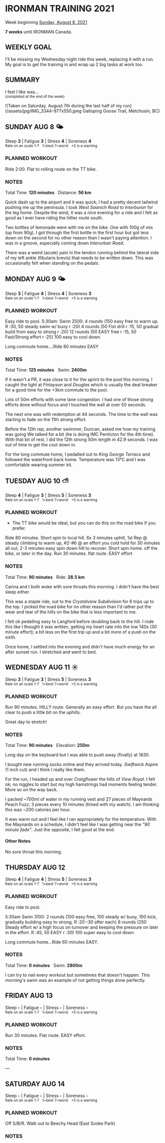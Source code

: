 # IRONMAN TRAINING 2021
Week beginning [Sunday, August 8, 2021](javascript:flick('sun');)

**7 weeks** until IRONMAN Canada.

## WEEKLY GOAL
I'll be missing my Wednesday night ride this week, replacing it with a run.  My goal is to get the training in and wrap up 2 big tasks at work too.

## SUMMARY
I feel I like was...  
<sup>(completed at the end of the week)</sup>
<!--OVERTRAINING|ON THE EDGE|STAYING CONSISTENT|LAGGING A BIT-->

![Taken on Saturday, August 7th during the last half of my run](/assets/jpg/IMG_3344-977x550.jpeg Galloping Goose Trail, Metchosin, BC)

## SUNDAY AUG 8 🌤
Sleep **3** | Fatigue **3** | Stress **4** | Soreness **4**  
<sup>Rate on an scale 1-7 &nbsp; 1=best 7=worst &nbsp; +5 is a warning</sup>

### PLANNED WORKOUT
Ride 2:00. Flat to rolling route on the TT bike.

### NOTES
Total Time: **120 minutes** &nbsp; Distance: **56 km**

Quick dash up to the airport and it was quick; I had a pretty decent tailwind pushing me up the peninsula.  I took _West Saanich Road_ to _Interburan_ for the leg home.  Despite the wind, it was a nice evening for a ride and I felt as good as I ever have riding the hillier route south.

Two bottles of lemonade were with me on the bike.  One with 100g of mix (up from 90g).  I got through the first bottle in the first hour but got less down on the second for no other reason than I wasn't paying attention.  I was in a groove, especially coming down _Interurban Road_.

There was a weird (acute) pain in the tendon running behind the lateral side of my left ankle (fibularis brevis) that needs to be written down.  This was occasionally felt when standing on the pedals.
<!---->
## MONDAY AUG 9 🌤
Sleep **3** | Fatigue **4** | Stress **4** | Soreness **3**  
<sup>Rate on an scale 1-7 &nbsp; 1=best 7=worst &nbsp; +5 is a warning</sup>

### PLANNED WORKOUT
Easy ride to pool. 
5:30am: Swim 2500: 
4 rounds (150 easy free to warm up. R :30, 50 steady swim w/ buoy r :20) 
4 rounds (50 Fist drill r :15, 50 gradual build from easy to strong r :20)
12 rounds (50 EASY free r :15, 50 Fast/Strong effort r :25)
100 easy to cool down.

Long commute home....Ride 60 minutes EASY

### NOTES
Total Time: **125 minutes** &nbsp; Swim: **2400m**

If it wasn't a PR, it was close to it for the sprint to the pool this morning.  I caught the light at _Finlayson_ and _Douglas_ which is usually the deal breaker for a good time for the +3km commute to the pool.

Lots of 50m efforts with some lane congestion.  I had one of those strong efforts done without focus and I touched the wall at over 50 seconds.
<!---->
The next one was with redemption at 44 seconds.  The time to the wall was starting to fade on the 11th strong effort.

Before the 12th rep, another swimmer, Duncan, asked me how my training was going  We talked for a bit (he is doing IMC Penticton for the 4th time).  With that bit of rest, I did the 12th strong 50m length in 42.9 seconds.  I was out of time to get the cool down in.

For the long commute home, I pedalled out to _King George Terrace_ and followed the waterfront back home.  Temperature was 13°C and I was comfortable wearing summer kit.

<!---->
## TUESDAY AUG 10 ⛅️
Sleep **4** | Fatigue **3** | Stress **5** | Soreness **3**  
<sup>Rate on an scale 1-7 &nbsp; 1=best 7=worst &nbsp; +5 is a warning</sup>

### PLANNED WORKOUT
* The TT bike would be ideal, but you can do this on the road bike if you prefer. 

Ride 80 minutes. Short spin to local hill. 
6x 3 minutes uphill, 1st Rep @ steady climbing to warm up, #2-#6 @ an effort you cold hold for 30 minutes all out, 2-3 minutes easy spin down hill to recover. Short spin home.
off the bike, or later in the day. Run 30 minutes. flat route. EASY effort

### NOTES
Total Time: **90 minutes** &nbsp; Ride: **28.5 km**

Carina and I both woke with sore throats this morning.  I didn't have the best sleep either.

This was a staple ride, out to the _Crystalview Subdivision_ for 6 trips up to the top.  I picked the road bike for no other reason than I'd rather put the wear and tear of the hills on the bike that is less important to me.
<!---->
I felt ok pedalling easy to Langford before doubling back to the hill.  I rode this like I thought it was written, getting my heart rate into the low 140s (30 minute effort); a bit less on the first trip up and a bit more of a push on the sixth.

Once home, I settled into the evening and didn't have much energy for an after sunset run.  I stretched and went to bed.

<!---->
## WEDNESDAY AUG 11 ☀️
Sleep **3** | Fatigue **3** | Stress **5** | Soreness **3**  
<sup>Rate on an scale 1-7 &nbsp; 1=best 7=worst &nbsp; +5 is a warning</sup>

### PLANNED WORKOUT
Run 90 minutes. HILLY route. Generally an easy effort. But you have the all clear to push a little bit on the uphills.

Great day to stretch!

### NOTES
Total Time: **90 minutes** &nbsp; Elevation: **250m**

Long day on the keyboard but I was able to push away (finally) at 1830.

I bought new running socks online and they arrived today.  _Swiftwick Aspire_ (1 inch cut)  and I think I really like them.

For the run, I headed up and over _Craigflower_ the hills of _View Royal_.   I felt ok; no niggles to start but my high hamstrings had moments feeling tender.  More so on the way back.
<!---->
I packed ~700ml of water in my running vest and 27 pieces of Maynards Peach Fuzz; 3 pieces every 10 minutes (timed with my watch).  I am thinking this was ~200 calories per hour.

It was warm out and I feel like I ran appropriately for the temperature.  With the Maynards on a schedule, I didn't feel like I was getting near the _"90 minute fade"_.  Just the opposite, I felt good at the end.

#### Other Notes
No sore throat this morning.

<!---->
## THURSDAY AUG 12
Sleep **4** | Fatigue **4** | Stress **5** | Soreness **3**  
<sup>Rate on an scale 1-7 &nbsp; 1=best 7=worst &nbsp; +5 is a warning</sup>

### PLANNED WORKOUT
Easy ride to pool. 

5:30am Swim 3100: 
2 rounds (100 easy free, 100 steady w/ buoy, 100 kick, gradually building easy to strong. R :20-:30 after each)
8 rounds (250 Steady effort w/ a high focus on turnover and keeping the pressure on later in the effort. R :45, 50 EASY r :30)
100 super easy to cool down. 

Long commute home...Ride 60 minutes EASY. 

### NOTES
Total Time: **0 minutes** &nbsp; Swim: **2800m**

I can try to nail every workout but sometimes that doesn't happen.  This morning's swim was an example of not getting things done perfectly.



<!---->
## FRIDAY AUG 13
Sleep **-** | Fatigue **-** | Stress **-** | Soreness **-**  
<sup>Rate on an scale 1-7 &nbsp; 1=best 7=worst &nbsp; +5 is a warning</sup>

### PLANNED WORKOUT
Run 30 minutes. Flat route. EASY effort.

### NOTES
Total Time: **0 minutes**

&mdash; 


<!---->
## SATURDAY AUG 14
Sleep **-** | Fatigue **-** | Stress **-** | Soreness **-**  
<sup>Rate on an scale 1-7 &nbsp; 1=best 7=worst &nbsp; +5 is a warning</sup>

### PLANNED WORKOUT
Off S/B/R.  Walk out to Beechy Head (East Sooke Park)

### NOTES
